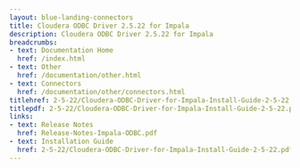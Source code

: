 ```yaml
---
layout: blue-landing-connectors
title: Cloudera ODBC Driver 2.5.22 for Impala
description: Cloudera ODBC Driver 2.5.22 for Impala
breadcrumbs:
- text: Documentation Home
  href: /index.html
- text: Other
  href: /documentation/other.html
- text: Connectors
  href: /documentation/other/connectors.html
titlehref: 2-5-22/Cloudera-ODBC-Driver-for-Impala-Install-Guide-2-5-22.pdf
titlepdf: 2-5-22/Cloudera-ODBC-Driver-for-Impala-Install-Guide-2-5-22.pdf
links:
- text: Release Notes
  href: Release-Notes-Impala-ODBC.pdf
- text: Installation Guide
  href: 2-5-22/Cloudera-ODBC-Driver-for-Impala-Install-Guide-2-5-22.pdf
---
```

